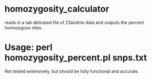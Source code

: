 # homozygosity_calculator
reads in a tab delinated file of 23andme data and outputs the percent homozygous sites. 

# Usage: perl homozygosity_percent.pl snps.txt

Not tested extensively, but should be fully functional and accurate.

